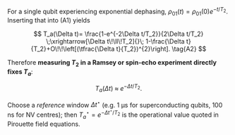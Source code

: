 For a single qubit experiencing exponential dephasing,
$\rho_{01}(t)=\rho_{01}(0)e^{-t/T_2}$.  Inserting that into (A1) yields

$$
T_a(\Delta t)=
\frac{1-e^{-2\Delta t/T_2}}{2\Delta t/T_2}
\;\xrightarrow[\Delta t\!\ll\!T_2]{}\;
1-\frac{\Delta t}{T_2}+O\!\!\left[(\tfrac{\Delta t}{T_2})^{2}\right].
\tag{A2}
$$

Therefore **measuring $T_2$ in a Ramsey or spin-echo experiment directly fixes $T_a$**:

$$
T_a(\Delta t)\;\approx\;e^{-\Delta t/T_2}.
$$

Choose a *reference* window $\Delta t^{\star}$ (e.g. 1 µs for superconducting qubits, 100 ns for NV centres); then $T_a^{\star}=e^{-\Delta t^{\star}/T_2}$ is the operational value quoted in Pirouette field equations.